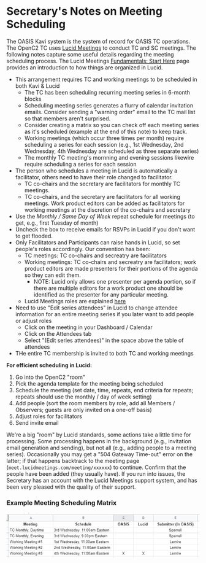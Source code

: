 # Secretary's Notes on Meeting Scheduling

The OASIS Kavi system is the system of record for
OASIS TC operations. The OpenC2 TC uses 
[Lucid Meetings](https://meet.lucidmeetings.com/) 
to conduct TC and SC meetings. The following notes 
capture some useful details regarding the meeting scheduling process. 
The Lucid Meetings [Fundamentals: Start Here](http://support.lucidmeetings.com/support/solutions/folders/16000049332)
page provides an introduction to how things are 
organized in Lucid.

* This arrangement requires TC and working meetings to be
  scheduled in both Kavi & Lucid
  * The TC has been scheduling recurring meeting series in 6-month blocks
  * Scheduling meeting series generates a flurry of calendar invitation emails. Consider sending a "warning order" email to the TC mail list so that members aren't surprised.
  * Consider creating a matrix so you can check off each meeting series as it's scheduled (example at the end of this note) to keep track.
  * Working meetings (which occur three times per month) require scheduling a series for each session (e.g., 1st Wednesday, 2nd Wednesday, 4th Wednesday are scheduled as three separate series)
  * The monthly TC meeting's mornning and evening sessions likewire require scheduling a series for each session
* The person who schedules a  meeting in Lucid is automatically a facilitator, others need to have their role changed to facilitator.
  * TC co-chairs and the secretary are facilitators for monthly TC meetings.
  * TC co-chairs, and the secretary are facilitators for all working meetings. Work product editors can be added as facilitators for working meetings at the discretion of the co-chairs and secretary
* Use the _Monthly / Same Day of Week_ repeat schedule for meetings (to get, e.g., first Tuesday of month)
* Uncheck the box to receive emails for RSVPs in Lucid if you don't want to get flooded.
* Only Facilitators and Participants can raise hands in Lucid, so set people's roles accordingly. Our convention has been:
  * TC meetings: TC co-chairs and secreatry are facilitators
  * Working meetings: TC co-chairs and secreatry are facilitators; work product editors are made presenters for their portions of the agenda so they can edit them.  
    * NOTE: Lucid only allows one presenter per agenda portion, so if there are multiple editors for a work product one should be identified as the presenter for any particular meeting.
  * Lucid Meetings roles are explained [here](http://support.lucidmeetings.com/support/solutions/articles/16000013446-roles-and-permissions-who-can-do-what-in-lucid)
* Need to use "Edit series attendees" in Lucid to change attendee information for an entire meeting series if you later want to add people or adjust roles
  * Click on the meeting in your Dashboard / Calendar
  * Click on the Attendees tab
  * Select "(Edit series attendees)" in the space above the table of attendees
* THe entire TC membership is invited to both TC and working meetings


**For efficient scheduling in Lucid:**
1. Go into the OpenC2 "room"
1. Pick the agenda template for the meeting being scheduled
1. Schedule the meeting (set date, time, repeats, end criteria for repeats; repeats should use the monthly / day of week setting)
1. Add people (sort the room members by role, add all Members / Observers; guests are only invited on a one-off basis)
1. Adjust roles for facilitators
1. Send invite email

We're a big "room" by Lucid standards, some actions take a
little time for processing. Some processing happens in the
background (e.g., invitation email generation and sending),
but not all (e.g., adding people to a meeting series).
Occasionally you may get a "504 Gateway Time-out" error on
the latter; if that happens backtrack to the meeting page
(`meet.lucidmeetings.com/meeting/xxxxxx`) to continue.
Confirm that the people have been added (they usually have).
If you run into issues, the Secretary has an account with
the Lucid Meetings support system, and has been very pleased
with the quality of their support. 

### Example Meeting Scheduling Matrix
![Example Scheduling Grid](/images/scheduling-grid.jpg)
